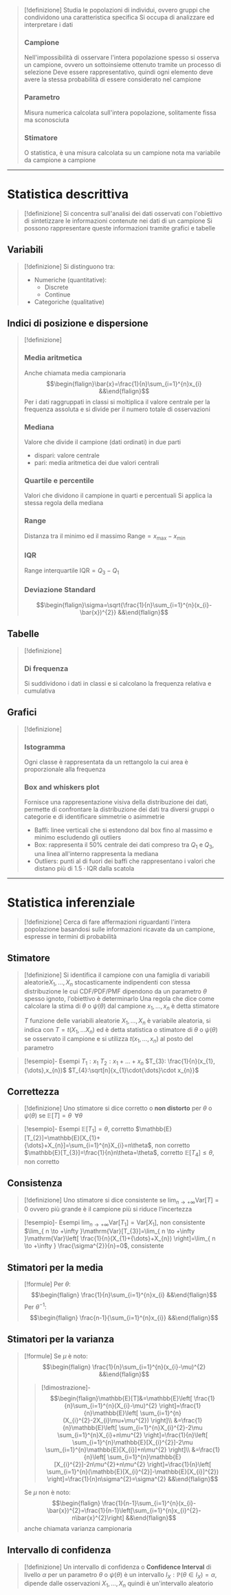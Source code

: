 > [!definizione]
> Studia le popolazioni di individui, ovvero gruppi che condividono una caratteristica specifica
> Si occupa di analizzare ed interpretare i dati
> 
> ### Campione
> Nell'impossibilità di osservare l'intera popolazione spesso si osserva un campione, ovvero un sottoinsieme ottenuto tramite un processo di selezione
> Deve essere rappresentativo, quindi ogni elemento deve avere la stessa probabilità di essere considerato nel campione
> 
> ### Parametro
> Misura numerica calcolata sull'intera popolazione, solitamente fissa ma sconosciuta
> 
> ### Stimatore
> O statistica, è una misura calcolata su un campione nota ma variabile da campione a campione

---

# Statistica descrittiva
> [!definizione]
> Si concentra sull'analisi dei dati osservati con l'obiettivo di sintetizzare le informazioni contenute nei dati di un campione
> Si possono rappresentare queste informazioni tramite grafici e tabelle

## Variabili
> [!definizione]
> Si distinguono tra:
> - Numeriche (quantitative):
>   - Discrete
>   - Continue
> - Categoriche (qualitative)

## Indici di posizione e dispersione
> [!definizione]
> ### Media aritmetica
> Anche chiamata media campionaria
> $$\begin{flalign}\bar{x}=\frac{1}{n}\sum_{i=1}^{n}x_{i} &&\end{flalign}$$
> Per i dati raggruppati in classi si moltiplica il valore centrale per la frequenza assoluta e si divide per il numero totale di osservazioni
> 
> ### Mediana
> Valore che divide il campione (dati ordinati) in due parti
> - dispari: valore centrale
> - pari: media aritmetica dei due valori centrali
> 
> ### Quartile e percentile
> Valori che dividono il campione in quarti e percentuali
> Si applica la stessa regola della mediana
> 
> ### Range
> Distanza tra il minimo ed il massimo
> $\mathrm{Range}=x_{\mathrm{max}}-x_{\mathrm{min}}$
> 
> ### IQR
> Range interquartile
> $\mathrm{IQR}=Q_{3}-Q_{1}$
> 
> ### Deviazione Standard
> $$\begin{flalign}\sigma=\sqrt{\frac{1}{n}\sum_{i=1}^{n}(x_{i}-\bar{x})^{2}} &&\end{flalign}$$
> 

## Tabelle
> [!definizione]
> ### Di frequenza
> Si suddividono i dati in classi e si calcolano la frequenza relativa e cumulativa

## Grafici
> [!definizione]
> ### Istogramma
> Ogni classe è rappresentata da un rettangolo la cui area è proporzionale alla frequenza
> 
> ### Box and whiskers plot
> Fornisce una rappresentazione visiva della distribuzione dei dati, permette di confrontare la distribuzione dei dati tra diversi gruppi o categorie e di identificare simmetrie o asimmetrie
> - Baffi: linee verticali che si estendono dal box fino al massimo e minimo escludendo gli outliers
> - Box: rappresenta il $50\%$ centrale dei dati compreso tra $Q_{1}$ e $Q_{3}$, una linea all'interno rappresenta la mediana
> - Outliers: punti al di fuori dei baffi che rappresentano i valori che distano più di $1.5\cdot \mathrm{IQR}$ dalla scatola

---

# Statistica inferenziale
> [!definizione]
> Cerca di fare affermazioni riguardanti l'intera popolazione basandosi sulle informazioni ricavate da un campione, espresse in termini di probabilità

## Stimatore
> [!definizione]
> Si identifica il campione con una famiglia di variabili aleatorie$X_{1},\dots,X_{n}$ stocasticamente indipendenti con stessa distribuzione le cui CDF/PDF/PMF dipendono da un parametro $\theta$ spesso ignoto, l'obiettivo è determinarlo
> Una regola che dice come calcolare la stima di $\theta$ o $\psi(\theta)$ dal campione $x_{1},\dots,x_{n}$ è detta stimatore
> 
> $T$ funzione delle variabili aleatorie $X_{1},\dots,X_{n}$ è variabile aleatoria, si indica con $T=t(X_{1},\dots X_{n})$ ed è detta statistica o stimatore di $\theta$ o $\psi(\theta)$ se osservato il campione e si utilizza $t(x_{1},\dots,x_{n})$ al posto del parametro

> [!esempio]- Esempi
> $T_{1}:x_{1}$
> $T_{2}:x_{1}+{\dots}+x_{n}$
> $T_{3}: \frac{1}{n}(x_{1},{\dots},x_{n})$
> $T_{4}:\sqrt[n]{x_{1}\cdot{\dots}\cdot x_{n}}$

## Correttezza
> [!definizione]
> Uno stimatore si dice corretto o **non distorto** per $\theta$ o $\psi(\theta)$ se $\mathbb{E}[T]=\theta\;\;\forall\theta$

> [!esempio]- Esempi
> $\mathbb{E}[T_{1}]=\theta$, corretto
> $\mathbb{E}[T_{2}]=\mathbb{E}[X_{1}+{\dots}+X_{n}]=\sum_{i=1}^{n}X_{i}=n\theta$, non corretto
> $\mathbb{E}[T_{3}]=\frac{1}{n}n\theta=\theta$, corretto
> $\mathbb{E}[T_{4}]\leq\theta$, non corretto

## Consistenza
> [!definizione]
> Uno stimatore si dice consistente se $\lim_{ n \to +\infty }\mathrm{Var}[T]=0$ ovvero più grande è il campione più si riduce l'incertezza

> [!esempio]- Esempi
> $\lim_{ n \to +\infty }\mathrm{Var}[T_{1}]=\mathrm{Var}[X_{1}]$, non consistente
> $\lim_{ n \to +\infty }\mathrm{Var}[T_{3}]=\lim_{ n \to +\infty }\mathrm{Var}\left[ \frac{1}{n}(X_{1}+{\dots}+X_{n}) \right]=\lim_{ n \to +\infty } \frac{\sigma^{2}}{n}=0$, consistente

## Stimatori per la media
> [!formule]
> Per $\theta$:
> $$\begin{flalign} \frac{1}{n}\sum_{i=1}^{n}x_{i} &&\end{flalign}$$
> Per $\theta^{-1}$:
> $$\begin{flalign} \frac{n-1}{\sum_{i=1}^{n}x_{i}} &&\end{flalign}$$

## Stimatori per la varianza
> [!formule]
> Se $\mu$ è noto:
> $$\begin{flalign} \frac{1}{n}\sum_{i=1}^{n}(x_{i}-\mu)^{2} &&\end{flalign}$$
> > [!dimostrazione]-
> > $$\begin{flalign}\mathbb{E}[T]&=\mathbb{E}\left[ \frac{1}{n}\sum_{i=1}^{n}(X_{i}-\mu)^{2} \right]=\frac{1}{n}\mathbb{E}\left[ \sum_{i=1}^{n}(X_{i}^{2}-2X_{i}\mu+\mu^{2}) \right]\\
> > &=\frac{1}{n}\mathbb{E}\left[ \sum_{i=1}^{n}X_{i}^{2}-2\mu \sum_{i=1}^{n}X_{i}+n\mu^{2} \right]=\frac{1}{n}\left[ \sum_{i=1}^{n}\mathbb{E}[X_{i}^{2}]-2\mu \sum_{i=1}^{n}\mathbb{E}[X_{i}]+n\mu^{2} \right]\\
> > &=\frac{1}{n}\left[ \sum_{i=1}^{n}\mathbb{E}[X_{i}^{2}]-2n\mu^{2}+n\mu^{2} \right]=\frac{1}{n}\left[ \sum_{i=1}^{n}(\mathbb{E}[X_{i}^{2}]-\mathbb{E}[X_{i}]^{2}) \right]=\frac{1}{n}n\sigma^{2}=\sigma^{2} &&\end{flalign}$$
> 
> Se $\mu$ non è noto:
> $$\begin{flalign} \frac{1}{n-1}\sum_{i=1}^{n}(x_{i}-\bar{x})^{2}=\frac{1}{n-1}\left[\sum_{i=1}^{n}x_{i}^{2}-n\bar{x}^{2}\right] &&\end{flalign}$$
> anche chiamata varianza campionaria

## Intervallo di confidenza
> [!definizione]
> Un intervallo di confidenza o **Confidence Interval** di livello $\alpha$ per un parametro $\theta$ o $\psi(\theta)$ è un intervallo $I_{X}:\mathbb{P}(\theta \in I_{X})=\alpha$, dipende dalle osservazioni $X_{1},\dots,X_{n}$ quindi è un'intervallo aleatorio
